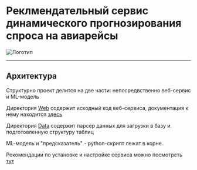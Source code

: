 # Реклмендательный сервис динамического прогнозирования спроса на авиарейсы

![Логотип](https://imdibil.ru/hackathon/web/views/assets/logo.jpg)

___

## Архитектура

Структурно проект делится на две части: непосредвственно веб-сервис и ML-модель

Директория [Web](/web) содержит исходный код веб-сервиса, документация к нему находится [здесь](/web/README.md)

Директория [Data](/data) содержит парсер данных для загрузки в базу и подготовленную структуру таблиц

ML-модель и "предсказатель" - python-скрипт  лежат в корне.


Рекомендации по установке  и настройке сервиса можно посмотреть [тут](docs)